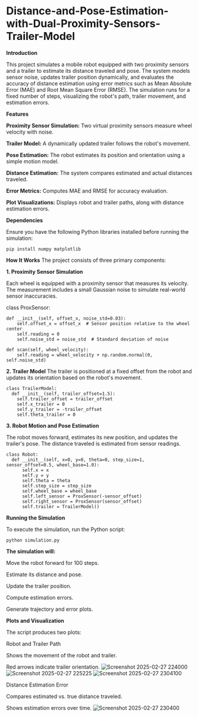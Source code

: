 # Distance-and-Pose-Estimation-with-Dual-Proximity-Sensors-Trailer-Model
**Introduction**

This project simulates a mobile robot equipped with two proximity sensors and a trailer to estimate its distance traveled and pose. The system models sensor noise, updates trailer position dynamically, and evaluates the accuracy of distance estimation using error metrics such as Mean Absolute Error (MAE) and Root Mean Square Error (RMSE). The simulation runs for a fixed number of steps, visualizing the robot's path, trailer movement, and estimation errors.

**Features**

**Proximity Sensor Simulation:** Two virtual proximity sensors measure wheel velocity with noise.

**Trailer Model:** A dynamically updated trailer follows the robot's movement.

**Pose Estimation:** The robot estimates its position and orientation using a simple motion model.

**Distance Estimation:** The system compares estimated and actual distances traveled.

**Error Metrics:** Computes MAE and RMSE for accuracy evaluation.

**Plot Visualizations:** Displays robot and trailer paths, along with distance estimation errors.

**Dependencies**

Ensure you have the following Python libraries installed before running the simulation:

    pip install numpy matplotlib

**How It Works**
The project consists of three primary components:

**1. Proximity Sensor Simulation**

Each wheel is equipped with a proximity sensor that measures its velocity. The measurement includes a small Gaussian noise to simulate real-world sensor inaccuracies.

class ProxSensor:

    def __init__(self, offset_x, noise_std=0.03):
        self.offset_x = offset_x  # Sensor position relative to the wheel center
        self.reading = 0
        self.noise_std = noise_std  # Standard deviation of noise
        
    def scan(self, wheel_velocity):
        self.reading = wheel_velocity + np.random.normal(0, self.noise_std)

**2. Trailer Model**
The trailer is positioned at a fixed offset from the robot and updates its orientation based on the robot's movement.

 
    class TrailerModel:
      def __init__(self, trailer_offset=1.5):
        self.trailer_offset = trailer_offset
        self.x_trailer = 0
        self.y_trailer = -trailer_offset
        self.theta_trailer = 0


**3. Robot Motion and Pose Estimation**

The robot moves forward, estimates its new position, and updates the trailer's pose. The distance traveled is estimated from sensor readings.


    class Robot:
      def __init__(self, x=0, y=0, theta=0, step_size=1, sensor_offset=0.5, wheel_base=1.0):
          self.x = x
          self.y = y
          self.theta = theta
          self.step_size = step_size
          self.wheel_base = wheel_base
          self.left_sensor = ProxSensor(-sensor_offset)
          self.right_sensor = ProxSensor(sensor_offset)
          self.trailer = TrailerModel()

**Running the Simulation**

To execute the simulation, run the Python script:

    python simulation.py

**The simulation will:**

Move the robot forward for 100 steps.

Estimate its distance and pose.

Update the trailer position.

Compute estimation errors.

Generate trajectory and error plots.

**Plots and Visualization**

The script produces two plots:

Robot and Trailer Path

Shows the movement of the robot and trailer.

Red arrows indicate trailer orientation.
![Screenshot 2025-02-27 224000](https://github.com/user-attachments/assets/7ad30051-d346-47d2-a291-081ce7599027)
![Screenshot 2025-02-27 225225](https://github.com/user-attachments/assets/844abb1b-5c9b-4f0d-b590-37e672e3e260)
![Screenshot 2025-02-27 2304100](https://github.com/user-attachments/assets/75b63748-9c8b-490b-aa1d-1543dc7ba425)




Distance Estimation Error

Compares estimated vs. true distance traveled.

Shows estimation errors over time.
![Screenshot 2025-02-27 230400](https://github.com/user-attachments/assets/cf89b1c8-7c27-4cfc-824f-a7b8c3e1a9fb)


